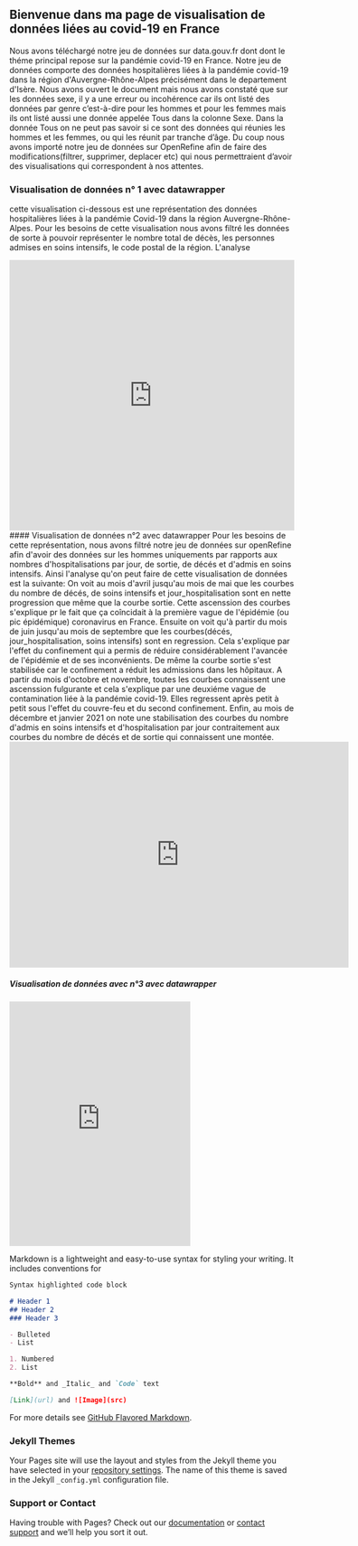 ## Bienvenue dans ma page de visualisation de données liées au covid-19 en France
Nous avons téléchargé notre jeu de données sur data.gouv.fr dont  dont le théme principal repose sur la pandémie covid-19 en France. Notre jeu de données comporte des données hospitalières liées à la pandémie covid-19 dans la région d'Auvergne-Rhône-Alpes précisément dans le departement d'Isère. Nous avons ouvert le document mais nous avons constaté que sur les données sexe, il y a une erreur ou incohérence car ils ont listé des données par genre c’est-à-dire pour les hommes et pour les femmes mais ils ont listé aussi une donnée appelée Tous dans la colonne Sexe. Dans la donnée Tous on ne peut pas savoir si ce sont des données qui réunies les hommes et les femmes, ou qui les réunit par tranche d’âge. Du coup nous avons importé notre jeu de données sur OpenRefine afin de faire des modifications(filtrer, supprimer, deplacer etc)  qui nous permettraient d’avoir des visualisations qui correspondent à nos attentes. 
### Visualisation de données n° 1 avec datawrapper
cette visualisation ci-dessous est une représentation des données hospitalières liées à la pandémie Covid-19 dans la région Auvergne-Rhône-Alpes. Pour les besoins de cette visualisation nous avons filtré les données de sorte à pouvoir représenter le nombre total de décès, les  personnes admises en soins intensifs, le code postal de la région. L'analyse 
<iframe title="[ Diagramme à plusieurs tartes ]" aria-label="chart" id="datawrapper-chart-Mhp7j" src="https://datawrapper.dwcdn.net/Mhp7j/1/" scrolling="no" frameborder="0" style="width: 0; min-width: 100% !important; border: none;" height="479"></iframe><script type="text/javascript">!function(){"use strict";window.addEventListener("message",(function(a){if(void 0!==a.data["datawrapper-height"])for(var e in a.data["datawrapper-height"]){var t=document.getElementById("datawrapper-chart-"+e)||document.querySelector("iframe[src*='"+e+"']");t&&(t.style.height=a.data["datawrapper-height"][e]+"px")}}))}();
</script>
#### Visualisation de données n°2 avec datawrapper
Pour les besoins de cette représentation, nous avons filtré notre jeu de données sur openRefine afin d'avoir des données sur les hommes uniquements par rapports aux nombres d'hospitalisations par jour, de sortie, de décés et d'admis en soins intensifs. 
Ainsi l'analyse qu'on peut faire de cette visualisation de données est la suivante: On voit au mois d'avril jusqu'au mois de mai que les courbes du nombre de décés, de soins intensifs et jour_hospitalisation sont en nette progression que même que la courbe sortie. Cette ascenssion des courbes s'explique pr le fait que ça coîncidait à la première vague de l'épidémie (ou pic épidémique) coronavirus en France. Ensuite on voit qu'à partir du mois de juin jusqu'au mois de septembre que les courbes(décés, jour_hospitalisation, soins intensifs) sont en regression. Cela s'explique par l'effet du confinement qui a permis de réduire considérablement l'avancée de l'épidémie et de ses inconvénients. De même la courbe sortie s'est stabilisée car le confinement a réduit les admissions dans les hôpitaux. A partir du mois d'octobre et novembre, toutes les courbes connaissent une ascenssion fulgurante et cela s'explique par une deuxiéme vague de contamination liée à la pandémie covid-19. Elles regressent après petit à petit sous l'effet du couvre-feu et du second confinement. Enfin, au mois de décembre et janvier 2021 on note une stabilisation des courbes du nombre d'admis en soins intensifs et d'hospitalisation par jour contraitement aux courbes du nombre de décés et de sortie qui connaissent une montée. 
<iframe title="[ courbes sur les données hommes ]" aria-label="Interactive line chart" id="datawrapper-chart-LoKZM" src="https://datawrapper.dwcdn.net/LoKZM/1/" scrolling="no" frameborder="0" style="border: none;" width="600" height="400"></iframe>

##### Visualisation de données avec n°3 avec datawrapper
<iframe title="[ Graphique de zone  ]" aria-label="Interactive area chart" id="datawrapper-chart-fgWtY" src="https://datawrapper.dwcdn.net/fgWtY/1/" scrolling="no" frameborder="0" style="border: none;" width="320" height="433"></iframe>



Markdown is a lightweight and easy-to-use syntax for styling your writing. It includes conventions for

```markdown
Syntax highlighted code block

# Header 1
## Header 2
### Header 3

- Bulleted
- List

1. Numbered
2. List

**Bold** and _Italic_ and `Code` text

[Link](url) and ![Image](src)
```

For more details see [GitHub Flavored Markdown](https://guides.github.com/features/mastering-markdown/).

### Jekyll Themes

Your Pages site will use the layout and styles from the Jekyll theme you have selected in your [repository settings](https://github.com/Zale-14/essai/settings). The name of this theme is saved in the Jekyll `_config.yml` configuration file.

### Support or Contact

Having trouble with Pages? Check out our [documentation](https://docs.github.com/categories/github-pages-basics/) or [contact support](https://support.github.com/contact) and we’ll help you sort it out.
